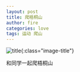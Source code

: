 ```yaml
---
layout: post
title: 爬梧桐山
author: fire
categories: love 
tags: 运动 爬山
---
```


![title](http://image.sideproject.cn/titles/title_016.jpg){:class="image-title"}

和同学一起爬梧桐山
